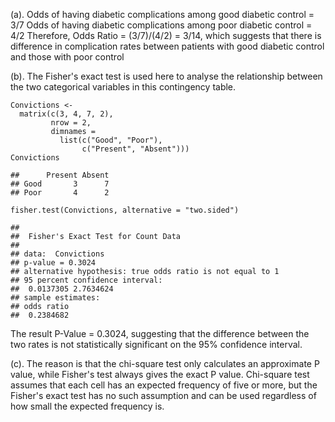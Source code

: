 (a). Odds of having diabetic complications among good diabetic control =
3/7 Odds of having diabetic complications among poor diabetic control =
4/2 Therefore, Odds Ratio = (3/7)/(4/2) = 3/14, which suggests that
there is difference in complication rates between patients with good
diabetic control and those with poor control

(b). The Fisher's exact test is used here to analyse the relationship
between the two categorical variables in this contingency table.

    Convictions <-
      matrix(c(3, 4, 7, 2),
             nrow = 2,
             dimnames =
               list(c("Good", "Poor"),
                    c("Present", "Absent")))
    Convictions

    ##      Present Absent
    ## Good       3      7
    ## Poor       4      2

    fisher.test(Convictions, alternative = "two.sided")

    ## 
    ##  Fisher's Exact Test for Count Data
    ## 
    ## data:  Convictions
    ## p-value = 0.3024
    ## alternative hypothesis: true odds ratio is not equal to 1
    ## 95 percent confidence interval:
    ##  0.0137305 2.7634624
    ## sample estimates:
    ## odds ratio 
    ##  0.2384682

The result P-Value = 0.3024, suggesting that the difference between the
two rates is not statistically significant on the 95% confidence
interval.

(c). The reason is that the chi-square test only calculates an
approximate P value, while Fisher's test always gives the exact P value.
Chi-square test assumes that each cell has an expected frequency of five
or more, but the Fisher's exact test has no such assumption and can be
used regardless of how small the expected frequency is.
